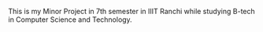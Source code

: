 This is my Minor Project in 7th semester in IIIT Ranchi while studying B-tech in Computer Science and Technology.
